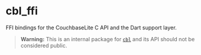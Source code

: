 # cbl_ffi

FFI bindings for the CouchbaseLite C API and the Dart support layer.

> **Warning:** This is an internal package for [`cbl`](https://github.com/cofu-app/cbl-dart/tree/main/packages/cbl)
and its API should not be considered public.
